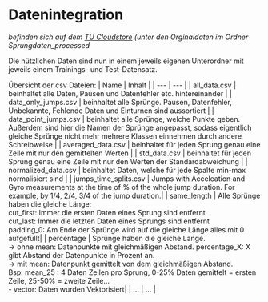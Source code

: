 # Datenintegration
*befinden sich auf dem [TU Cloudstore](https://cloudstore.zih.tu-dresden.de) (unter den Orginaldaten im Ordner Sprungdaten_processed*

Die nützlichen Daten sind nun in einem jeweils eigenen Unterordner mit jeweils einem Trainings- und Test-Datensatz.

Übersicht der csv Dateien:
| Name | Inhalt |
| --- | --- |
| all_data.csv | beinhaltet alle Daten, Pausen und Datenfehler etc. hintereinander |
| data_only_jumps.csv | beinhaltet alle Sprünge. Pausen, Datenfehler, Unbekannte, Fehlende Daten und Einturnen sind aussortiert |
| data_point_jumps.csv | beinhaltet alle Sprünge, welche Punkte geben. Außerdem sind hier die Namen der Sprünge angepasst, sodass eigentlich gleiche Sprünge nicht mehr mehrere Klassen einnehmen durch andere Schreibweise |
| averaged_data.csv | beinhaltet für jeden Sprung genau eine Zeile mit nur den gemittelten Werten |
| std_data.csv | beinhaltet für jeden Sprung genau eine Zeile mit nur den Werten der Standardabweichung |
| normalized_data.csv | beinhaltet Daten, welche für jede Spalte min-max normalisiert sind |
| jumps_time_splits.csv | Jumps with Acceleation and Gyro measurements at the time of % of the whole jump duration. For example, by 1/4, 2/4, 3/4 of the jump duration.|
| same_length | Alle Sprünge haben die gleiche Länge: <br> cut_first: Immer die ersten Daten eines Sprung sind entfernt <br> cut_last: Immer die letzten Daten eines Sprungs sind entfernt <br> padding_0: Am Ende der Sprünge wird auf die gleiche Länge alles mit 0 aufgefüllt|
| percentage | Sprünge haben die gleiche Länge. <br>-> ohne mean: Datenpunkte mit gleichmäßigen Abstand. percentage_X: X gibt Abstand der Datenpunkte in Prozent an. <br>-> mit mean: Datenpunkt gemittelt von dem gleichmäßigen Abstand. <br> Bsp: mean_25 : 4 Daten Zeilen pro Sprung, 0-25% Daten gemittelt = ersten Zeile, 25-50% = zweite Zeile... <br> - vector: Daten wurden Vektorisiert|
| ... | ... |
